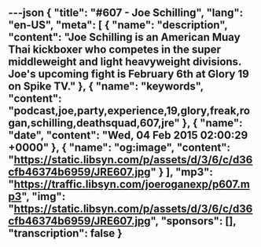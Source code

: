 ---json
{
  "title": "#607 - Joe Schilling",
  "lang": "en-US",
  "meta": [
    {
      "name": "description",
      "content": "Joe Schilling is an American Muay Thai kickboxer who competes in the super middleweight and light heavyweight divisions. Joe's upcoming fight is February 6th at Glory 19 on Spike TV."
    },
    {
      "name": "keywords",
      "content": "podcast,joe,party,experience,19,glory,freak,rogan,schilling,deathsquad,607,jre"
    },
    {
      "name": "date",
      "content": "Wed, 04 Feb 2015 02:00:29 +0000"
    },
    {
      "name": "og:image",
      "content": "https://static.libsyn.com/p/assets/d/3/6/c/d36cfb46374b6959/JRE607.jpg"
    }
  ],
  "mp3": "https://traffic.libsyn.com/joeroganexp/p607.mp3",
  "img": "https://static.libsyn.com/p/assets/d/3/6/c/d36cfb46374b6959/JRE607.jpg",
  "sponsors": [],
  "transcription": false
}
---
<episode-header />

<timemark seconds="0" />

<transcribe-call-to-action />

<episode-footer />